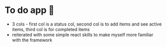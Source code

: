 # To do app 🍤

* 3 cols - first col is a status col, second col is to add items and see active items, third col is for completed items
* reiterated with some simple react skills to make myself more familiar with the framework